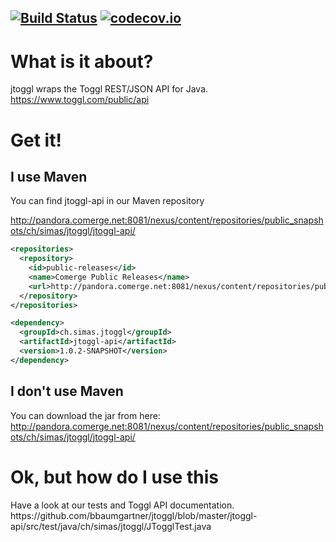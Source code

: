 [![Build Status](https://travis-ci.org/konikvranik/jtoggl.svg?branch=master)](https://travis-ci.org/konikvranik/jtoggl) [![codecov.io](https://codecov.io/github/konikvranik/jtoggl/coverage.svg?branch=master)](https://codecov.io/github/konikvranik/jtoggl?branch=master)
----
<h1>What is it about?</h1>

jtoggl wraps the Toggl REST/JSON API for Java. 
https://www.toggl.com/public/api

<h1>Get it!</h1>

<h2>I use Maven</h2>
You can find jtoggl-api in our Maven repository

http://pandora.comerge.net:8081/nexus/content/repositories/public_snapshots/ch/simas/jtoggl/jtoggl-api/

```XML
<repositories>
  <repository>
    <id>public-releases</id>
    <name>Comerge Public Releases</name>
    <url>http://pandora.comerge.net:8081/nexus/content/repositories/public_snapshots/</url>
  </repository>
</repositories>

<dependency>
  <groupId>ch.simas.jtoggl</groupId>
  <artifactId>jtoggl-api</artifactId>
  <version>1.0.2-SNAPSHOT</version>
</dependency>
```

<h2>I don't use Maven</h2>

You can download the jar from here: http://pandora.comerge.net:8081/nexus/content/repositories/public_snapshots/ch/simas/jtoggl/jtoggl-api/

<h1>Ok, but how do I use this</h1>
Have a look at our tests and Toggl API documentation. https://github.com/bbaumgartner/jtoggl/blob/master/jtoggl-api/src/test/java/ch/simas/jtoggl/JTogglTest.java

